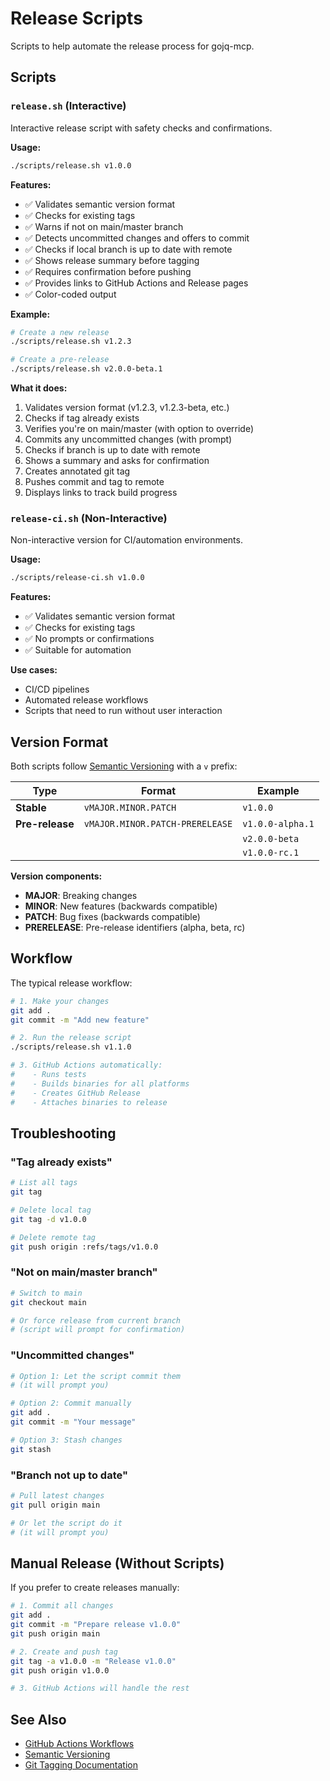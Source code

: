 # Release Scripts

Scripts to help automate the release process for gojq-mcp.

## Scripts

### `release.sh` (Interactive)

Interactive release script with safety checks and confirmations.

**Usage:**
```bash
./scripts/release.sh v1.0.0
```

**Features:**
- ✅ Validates semantic version format
- ✅ Checks for existing tags
- ✅ Warns if not on main/master branch
- ✅ Detects uncommitted changes and offers to commit
- ✅ Checks if local branch is up to date with remote
- ✅ Shows release summary before tagging
- ✅ Requires confirmation before pushing
- ✅ Provides links to GitHub Actions and Release pages
- ✅ Color-coded output

**Example:**
```bash
# Create a new release
./scripts/release.sh v1.2.3

# Create a pre-release
./scripts/release.sh v2.0.0-beta.1
```

**What it does:**
1. Validates version format (v1.2.3, v1.2.3-beta, etc.)
2. Checks if tag already exists
3. Verifies you're on main/master (with option to override)
4. Commits any uncommitted changes (with prompt)
5. Checks if branch is up to date with remote
6. Shows a summary and asks for confirmation
7. Creates annotated git tag
8. Pushes commit and tag to remote
9. Displays links to track build progress

### `release-ci.sh` (Non-Interactive)

Non-interactive version for CI/automation environments.

**Usage:**
```bash
./scripts/release-ci.sh v1.0.0
```

**Features:**
- ✅ Validates semantic version format
- ✅ Checks for existing tags
- ✅ No prompts or confirmations
- ✅ Suitable for automation

**Use cases:**
- CI/CD pipelines
- Automated release workflows
- Scripts that need to run without user interaction

## Version Format

Both scripts follow [Semantic Versioning](https://semver.org/) with a `v` prefix:

| Type | Format | Example |
|------|--------|---------|
| **Stable** | `vMAJOR.MINOR.PATCH` | `v1.0.0` |
| **Pre-release** | `vMAJOR.MINOR.PATCH-PRERELEASE` | `v1.0.0-alpha.1` |
| | | `v2.0.0-beta` |
| | | `v1.0.0-rc.1` |

**Version components:**
- **MAJOR**: Breaking changes
- **MINOR**: New features (backwards compatible)
- **PATCH**: Bug fixes (backwards compatible)
- **PRERELEASE**: Pre-release identifiers (alpha, beta, rc)

## Workflow

The typical release workflow:

```bash
# 1. Make your changes
git add .
git commit -m "Add new feature"

# 2. Run the release script
./scripts/release.sh v1.1.0

# 3. GitHub Actions automatically:
#    - Runs tests
#    - Builds binaries for all platforms
#    - Creates GitHub Release
#    - Attaches binaries to release
```

## Troubleshooting

### "Tag already exists"
```bash
# List all tags
git tag

# Delete local tag
git tag -d v1.0.0

# Delete remote tag
git push origin :refs/tags/v1.0.0
```

### "Not on main/master branch"
```bash
# Switch to main
git checkout main

# Or force release from current branch
# (script will prompt for confirmation)
```

### "Uncommitted changes"
```bash
# Option 1: Let the script commit them
# (it will prompt you)

# Option 2: Commit manually
git add .
git commit -m "Your message"

# Option 3: Stash changes
git stash
```

### "Branch not up to date"
```bash
# Pull latest changes
git pull origin main

# Or let the script do it
# (it will prompt you)
```

## Manual Release (Without Scripts)

If you prefer to create releases manually:

```bash
# 1. Commit all changes
git add .
git commit -m "Prepare release v1.0.0"
git push origin main

# 2. Create and push tag
git tag -a v1.0.0 -m "Release v1.0.0"
git push origin v1.0.0

# 3. GitHub Actions will handle the rest
```

## See Also

- [GitHub Actions Workflows](../.github/workflows/)
- [Semantic Versioning](https://semver.org/)
- [Git Tagging Documentation](https://git-scm.com/book/en/v2/Git-Basics-Tagging)
